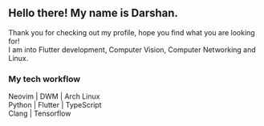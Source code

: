 ## Hello there! My name is Darshan.
Thank you for checking out my profile, hope you find what you are looking for!  
I am into Flutter development, Computer Vision, Computer Networking and Linux.

### My tech workflow
Neovim |   DWM   | Arch Linux  
Python | Flutter | TypeScript  
Clang  | Tensorflow 

<!--
**Darshan-H-E/Darshan-H-E** is a ✨ _special_ ✨ repository because its `README.md` (this file) appears on your GitHub profile.

Here are some ideas to get you started:

- 🔭 I’m currently working on ...
- 🌱 I’m currently learning ...
- 👯 I’m looking to collaborate on ...
- 🤔 I’m looking for help with ...
- 💬 Ask me about ...
- 📫 How to reach me: ...
- 😄 Pronouns: ...
- ⚡ Fun fact: ...
-->
